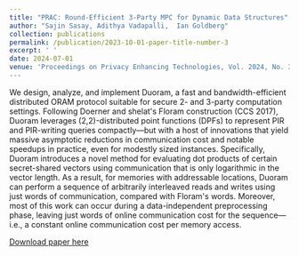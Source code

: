 ```yaml
---
title: "PRAC: Round-Efficient 3-Party MPC for Dynamic Data Structures"
author: "Sajin Sasay, Adithya Vadapalli,  Ian Goldberg"
collection: publications
permalink: /publication/2023-10-01-paper-title-number-3
excerpt: ' '
date: 2024-07-01
venue: 'Proceedings on Privacy Enhancing Technologies, Vol. 2024, No. 3, July 2024
---
```

We design, analyze, and implement Duoram, a fast and bandwidth-efficient distributed ORAM protocol suitable for secure 2- and 3-party computation settings. Following Doerner and shelat's Floram construction (CCS 2017), Duoram leverages (2,2)-distributed point functions (DPFs) to represent PIR and PIR-writing queries compactly—but with a host of innovations that yield massive asymptotic reductions in communication cost and notable speedups in practice, even for modestly sized instances. Specifically, Duoram introduces a novel method for evaluating dot products of certain secret-shared vectors using communication that is only logarithmic in the vector length. As a result, for memories with  addressable locations, Duoram can perform a sequence of  arbitrarily interleaved reads and writes using just  words of communication, compared with Floram's  words. Moreover, most of this work can occur during a data-independent preprocessing phase, leaving just  words of online communication cost for the sequence—i.e., a constant online communication cost per memory access.

[Download paper here](http://academicpages.github.io/files/paper4-duoram.pdf)
